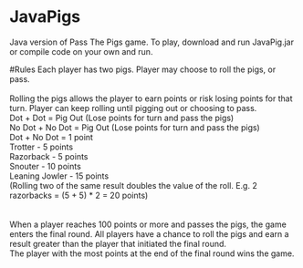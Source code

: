 # JavaPigs
Java version of Pass The Pigs game. To play, download and run JavaPig.jar or compile code on your own and run.<br>

#Rules
Each player has two pigs. Player may choose to roll the pigs, or pass.
<br><br>
Rolling the pigs allows the player to earn points or risk losing points for that turn. Player can keep rolling until pigging out or choosing to pass.<br>
	Dot + Dot = Pig Out (Lose points for turn and pass the pigs)<br>
	No Dot + No Dot = Pig Out (Lose points for turn and pass the pigs)<br>
	Dot + No Dot = 1 point<br>
	Trotter - 5 points<br>
	Razorback - 5 points<br>
	Snouter - 10 points<br>
	Leaning Jowler - 15 points<br>
	(Rolling two of the same result doubles the value of the roll. E.g. 2 razorbacks = (5 + 5) * 2 = 20 points)<br>
<br><br>
When a player reaches 100 points or more and passes the pigs, the game enters the final round. All players have a chance to roll the pigs and earn a result greater than the player that initiated the final round.<br>
The player with the most points at the end of the final round wins the game.